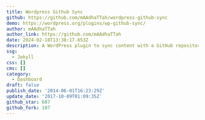 ```yaml
---
title: Wordpress Github Sync
github: https://github.com/mAAdhaTTah/wordpress-github-sync
demo: https://wordpress.org/plugins/wp-github-sync/
author: mAAdhaTTah
author_link: https://github.com/mAAdhaTTah
date: 2024-02-18T13:38:17.653Z
description: A WordPress plugin to sync content with a GitHub repository (or Jekyll site)
ssg:
  - Jekyll
css: []
cms: []
category:
  - Dashboard
draft: false
publish_date: '2014-06-01T16:23:29Z'
update_date: '2017-10-09T01:09:35Z'
github_star: 607
github_fork: 107
---
```


